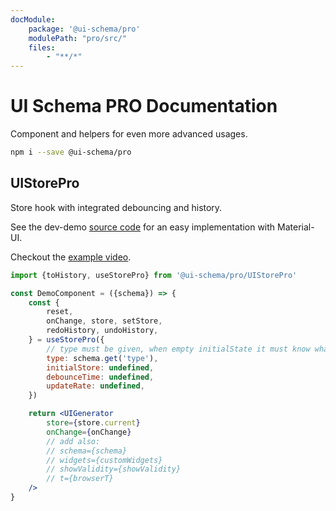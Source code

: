 ```yaml
---
docModule:
    package: '@ui-schema/pro'
    modulePath: "pro/src/"
    files:
        - "**/*"
---
```



# UI Schema PRO Documentation

Component and helpers for even more advanced usages.

```bash
npm i --save @ui-schema/pro
```

## UIStorePro

Store hook with integrated debouncing and history.

See the dev-demo [source code](https://github.com/ui-schema/ui-schema/tree/main/packages/demo/src/material-ui/material-ui-pro.js) for an easy implementation with Material-UI.

Checkout the [example video](https://ui-schema.bemit.codes/UISchemaPro-History-Demo.mp4).

```jsx
import {toHistory, useStorePro} from '@ui-schema/pro/UIStorePro'

const DemoComponent = ({schema}) => {
    const {
        reset,
        onChange, store, setStore,
        redoHistory, undoHistory,
    } = useStorePro({
        // type must be given, when empty initialState it must know what store to create
        type: schema.get('type'),
        initialStore: undefined,
        debounceTime: undefined,
        updateRate: undefined,
    })

    return <UIGenerator
        store={store.current}
        onChange={onChange}
        // add also:
        // schema={schema}
        // widgets={customWidgets}
        // showValidity={showValidity}
        // t={browserT}
    />
}
```
